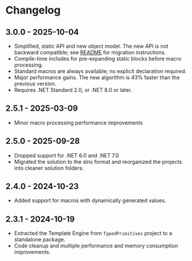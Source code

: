 # Changelog

## 3.0.0 - 2025-10-04

- Simplified, static API and new object model. The new API is not backward compatible; see [README](README.md#migrating-from-2x-to-30) for migration instructions.
- Compile-time includes for pre-expanding static blocks before macro processing.
- Standard macros are always available; no explicit declaration required.
- Major performance gains. The new algorithm is 43% faster than the previous version.
- Requires .NET Standard 2.0, or .NET 8.0 or later.

## 2.5.1 - 2025-03-09

- Minor macro processing performance improvements

## 2.5.0 - 2025-09-28

- Dropped support for .NET 6.0 and .NET 7.0
- Migrated the solution to the slnx format and reorganized the projects
  into cleaner solution folders.

## 2.4.0 - 2024-10-23

- Added support for macros with dynamically generated values.

## 2.3.1 - 2024-10-19

- Extracted the Template Engine from `TypedPrimitives` project to a standalone package.
- Code cleanup and multiple performance and memory consumption improvements.

